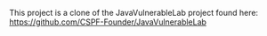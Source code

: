 This project is a clone of the JavaVulnerableLab project found here:
https://github.com/CSPF-Founder/JavaVulnerableLab
